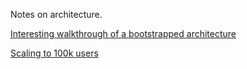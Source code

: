 Notes on architecture.


[Interesting walkthrough of a bootstrapped architecture](https://broadcast.listennotes.com/the-boring-technology-behind-listen-notes-56697c2e347b)

[Scaling to 100k users](https://alexpareto.com/scalability/systems/2020/02/03/scaling-100k.html)
